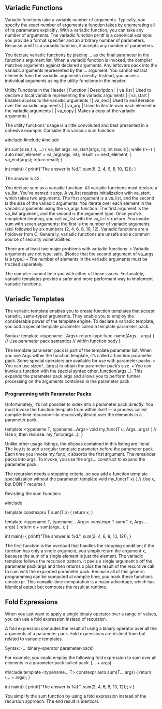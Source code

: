 ## Variadic Functions
Variadic functions take a variable number of arguments. Typically, you specify
the exact number of arguments a function takes by enumerating all of its
parameters explicitly. With a variadic function, you can take any number
of arguments. The variadic function printf is a canonical example: you
provide a format specifier and an arbitrary number of parameters. Because
printf is a variadic function, it accepts any number of parameters.

You declare variadic functions by placing ... as the final parameter
in the function’s argument list. When a variadic function is invoked, the
compiler matches arguments against declared arguments. Any leftovers
pack into the variadic arguments represented by the ... argument.
You cannot extract elements from the variadic arguments directly.
Instead, you access individual arguments using the utility functions in the
<cstdarg> header.

Utility Functions in the <cstdarg> Header
| Function | Description |
| va_list | Used to declare a local variable representing the variadic arguments |
| va_start | Enables access to the variadic arguments |
| va_end | Used to end iteration over the variadic arguments |
| va_arg | Used to iterate over each element in the variadic arguments |
| va_copy | Makes a copy of the variadic arguments |

The utility functions’ usage is a little convoluted and best presented in
a cohesive example. Consider this variadic sum function:

#include <cstdio>
#include <cstdint>
#include <cstdarg>

int sum(size_t n, ...) {
  va_list args;
  va_start(args, n);
  int result{};
  while (n--) {
    auto next_element = va_arg(args, int);
    result += next_element;
  }
  va_end(args);
  return result;
}

int main() {
  printf("The answer is %d.", sum(6, 2, 4, 6, 8, 10, 12));
}

The answer is 42.

You declare sum as a variadic function. All variadic functions must
declare a va_list. You’ve named it args. A va_list requires initialization
with va_start, which takes two arguments. The first argument is a va_list,
and the second is the size of the variadic arguments. You iterate over each
element in the variadic arguments using the va_args function. The first
argument is the va_list argument, and the second is the argument type.
Once you’ve completed iterating, you call va_list with the va_list structure.
You invoke sum with seven arguments: the first is the number of variadic
arguments (six) followed by six numbers (2, 4, 6, 8, 10, 12).
Variadic functions are a holdover from C. Generally, variadic functions
are unsafe and a common source of security vulnerabilities.

There are at least two major problems with variadic functions:
•	 Variadic arguments are not type-safe. (Notice that the second argument of va_args is a type.)
•	 The number of elements in the variadic arguments must be tracked separately.

The compiler cannot help you with either of these issues.
Fortunately, variadic templates provide a safer and more performant way to implement variadic functions.



## Variadic Templates
The variadic template enables you to create function templates that accept variadic, same-typed arguments. They enable you to employ the considerable power of the template engine. To declare a variadic template, you add a special template parameter called a template parameter pack.

Syntax:
template <typename.. Args>
return-type func-name(Args... args) {
  // Use parameter pack semantics
  // within function body
}


The template parameter pack is part of the template parameter list. When you use Args within the function template, it’s called a function parameter pack. Some special operators are available for use with parameter
packs:
•	 You can use sizeof...(args) to obtain the parameter pack’s size.
•	 You can invoke a function with the special syntax other_function(args...).  This expands the parameter pack args and allows you to perform further processing on the arguments contained in the parameter pack.


### Programming with Parameter Packs
Unfortunately, it’s not possible to index into a parameter pack directly. You must invoke the function template from within itself — a process called compile-time recursion—to recursively iterate over the elements in a parameter pack.


template <typename T, typename...Args>
void my_func(T u, Args...args) {
  // Use x, then recurse:
  my_func(args...);
}

Unlike other usage listings, the ellipses contained in this listing are literal.
The key is to add a regular template parameter before the parameter pack. Each time you invoke my_func, x absorbs the first argument. The remainder packs into args. To invoke, you use the args... construct to expand the parameter pack.

The recursion needs a stopping criteria, so you add a function template
specialization without the parameter:
template <typename T>
void my_func(T x) {
// Use x, but DON'T recurse
}

Revisiting the sum Function:

#include <cstdio>

template <typename T>
constexpru T sum(T x) {
  return x;
}

template <typename T, typename... Args>
constexpr T sum(T x, Args... args) {
  return x + sum(args...);
}

int main() {
  printf("The answer is %d.", sum(2, 4, 6, 8, 10, 12));
}

The first function is the overload that handles the stopping condition; if the function has only a single argument, you simply return the argument x, because the sum of a single element is just the element. The variadic template follows the recursion pattern. It peels a single argument x off the parameter pack args and then returns x plus the result of the recursive call to sum with the expanded parameter pack. Because all of this generic programming can be computed at compile time, you mark these functions constexpr. This compile-time
computation is a major advantage, which has identical output but computes the result at runtime.



## Fold Expressions
When you just want to apply a single binary operator over a range of values, you can use a fold expression instead of recursion.

A fold expression computes the result of using a binary operator over all the arguments of a parameter pack. Fold expressions are distinct from but related to variadic templates.

Syntax:
(... binary-operator parameter-pack)

For example, you could employ the following fold expression to sum over all elements in a parameter pack called pack:
(... + args)


#include <cstdio>
template <typename... T>
constexpr auto sum(T... args) {
  return (... + args);
}

int main() {
  printf("The answer is %d.", sum(2, 4, 6, 8, 10, 12)); v
}

You simplify the sum function by using a fold expression instead of the
recursion approach. The end result is identical.
